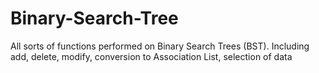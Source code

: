 # Binary-Search-Tree
All sorts of functions performed on Binary Search Trees (BST). Including add, delete, modify, conversion to Association List, selection of data
